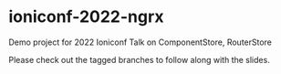 # ioniconf-2022-ngrx

Demo project for 2022 Ioniconf Talk on ComponentStore, RouterStore

Please check out the tagged branches to follow along with the slides.

